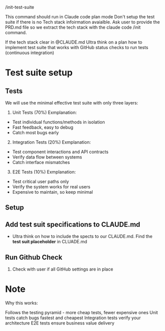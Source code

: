 /init-test-suite

This command should run in Claude code plan mode
Don't setup the test suite if there is no Tech stack infoirmation avaialble. Ask user to provide the PRD.md file so we extract the tech stack with the claude code /init command.

If the tech stack clear in @CLAUDE.md Ultra think on a plan how to implement test suite that works with GitHub status checks to run tests (continuous integration) 

# Test suite setup

## Tests
We will use the minimal effective test suite with only three layers:

1. Unit Tests (70%)
Exmplanation: 
- Test individual functions/methods in isolation
- Fast feedback, easy to debug
- Catch most bugs early

2. Integration Tests (20%)
Exmplanation: 
- Test component interactions and API contracts
- Verify data flow between systems
- Catch interface mismatches

3. E2E Tests (10%)
Exmplanation: 
- Test critical user paths only
- Verify the system works for real users
- Expensive to maintain, so keep minimal

## Setup


## Add test suit specifications to CLAUDE.md
- Ultra think on how to include the spects to our CLAUDE.md. Find the **test suit placeholder** in CLUADE.md

## Run Github Check

1. Check with user if all GitHub settings are in place

# Note
Why this works:

Follows the testing pyramid - more cheap tests, fewer expensive ones
Unit tests catch bugs fastest and cheapest
Integration tests verify your architecture
E2E tests ensure business value delivery